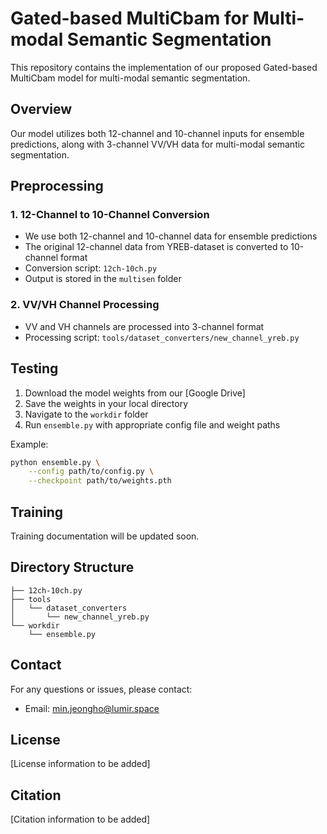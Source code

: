 # Gated-based MultiCbam for Multi-modal Semantic Segmentation

This repository contains the implementation of our proposed Gated-based MultiCbam model for multi-modal semantic segmentation.

## Overview

Our model utilizes both 12-channel and 10-channel inputs for ensemble predictions, along with 3-channel VV/VH data for multi-modal semantic segmentation.

## Preprocessing

### 1. 12-Channel to 10-Channel Conversion
- We use both 12-channel and 10-channel data for ensemble predictions
- The original 12-channel data from YREB-dataset is converted to 10-channel format
- Conversion script: `12ch-10ch.py`
- Output is stored in the `multisen` folder

### 2. VV/VH Channel Processing
- VV and VH channels are processed into 3-channel format
- Processing script: `tools/dataset_converters/new_channel_yreb.py`

## Testing

1. Download the model weights from our [Google Drive]
2. Save the weights in your local directory
3. Navigate to the `workdir` folder
4. Run `ensemble.py` with appropriate config file and weight paths

Example:
```bash
python ensemble.py \
    --config path/to/config.py \
    --checkpoint path/to/weights.pth
```

## Training

Training documentation will be updated soon.

## Directory Structure
```
├── 12ch-10ch.py
├── tools
│   └── dataset_converters
│       └── new_channel_yreb.py
└── workdir
    └── ensemble.py
```

## Contact

For any questions or issues, please contact:
- Email: min.jeongho@lumir.space

## License

[License information to be added]

## Citation

[Citation information to be added]
